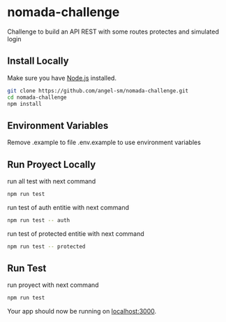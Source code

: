 # nomada-challenge
Challenge to build an API REST with some routes protectes and simulated login

## Install Locally

Make sure you have [Node.js](http://nodejs.org/) installed.

```sh
git clone https://github.com/angel-sm/nomada-challenge.git
cd nomada-challenge
npm install
```

## Environment Variables

Remove .example to file .env.example to use environment variables

## Run Proyect Locally

run all test with next command
```sh
npm run test
```

run test of auth entitie with next command
```sh
npm run test -- auth
```

run test of protected entitie with next command
```sh
npm run test -- protected
```

## Run Test

run proyect with next command
```sh
npm run test
```

Your app should now be running on [localhost:3000](http://localhost:3000/).